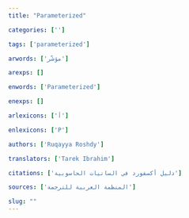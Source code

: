 ```yaml
---
title: "Parameterized"

categories: ['']

tags: ['parameterized']

arwords: ['مؤشّر']

arexps: []

enwords: ['Parameterized']

enexps: []

arlexicons: ['أ']

enlexicons: ['P']

authors: ['Ruqayya Roshdy']

translators: ['Tarek Ibrahim']

citations: ['دليل أكسفورد في السانيات الحاسوبية']

sources: ['المنظمة العربية للترجمة']

slug: ""
---
```

